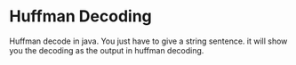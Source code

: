 # Huffman Decoding
Huffman decode in java. 
You just have to give a string sentence.
it will show you the decoding as the output in huffman decoding.
